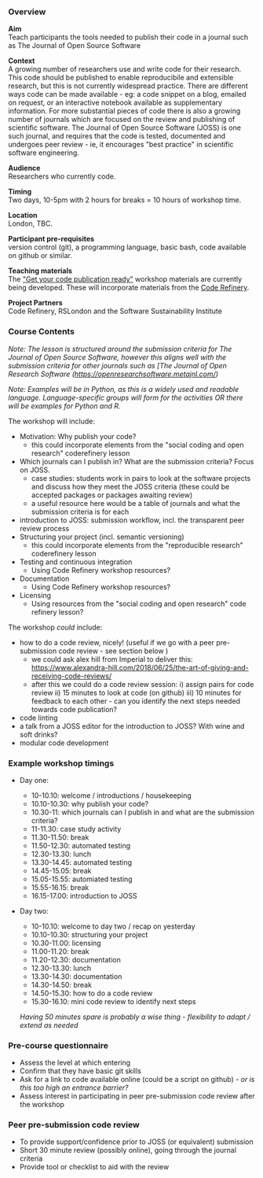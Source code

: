 ### Overview

**Aim**  
Teach participants the tools needed to publish their code in a journal such as The Journal of Open Source Software

**Context**  
A growing number of researchers use and write code for their research. This code should be published to enable reproducibile and extensible research, but this is not currently widespread practice. There are different ways code can be made available - eg: a code snippet on a blog, emailed on request, or an interactive notebook available as supplementary information. For more substantial pieces of code there is also a growing number of journals which are focused on the review and publishing of scientific software. The Journal of Open Source Software (JOSS) is one such journal, and requires that the code is tested, documented and undergoes peer review - ie, it encourages "best practice" in scientific software engineering.

**Audience**  
Researchers who currently code.

**Timing**  
Two days, 10-5pm with 2 hours for breaks = 10 hours of workshop time.

**Location**  
London, TBC.

**Participant pre-requisites**  
version control (git), a programming language, basic bash, code available on github or similar.

**Teaching materials**  
The ["Get your code publication ready"](https://lucydot.github.io/publication-ready) workshop materials are currently being developed. These will incorporate materials from the [Code Refinery](https://coderefinery.org).

**Project Partners**  
Code Refinery, RSLondon and the Software Sustainability Institute

### Course Contents

*Note: The lesson is structured around the submission criteria for The Journal of Open Source Software, however this aligns well with the submission criteria for other journals such as [The Journal of Open Research Software (https://openresearchsoftware.metajnl.com/)*

*Note: Examples will be in Python, as this is a widely used and readable language. Language-specific groups will form for the activities OR there will be examples for Python and R.*

The workshop will include:

- Motivation: Why publish your code?
  - this could incorporate elements from the "social coding and open research" coderefinery lesson
- Which journals can I publish in? What are the submission criteria? Focus on JOSS.
  - case studies: students work in pairs to look at the software projects and discuss how they meet the JOSS criteria (these could be accepted packages or packages awaiting review)
  - a useful resource here would be a table of journals and what the submission criteria is for each
- introduction to JOSS: submission workflow, incl. the transparent peer review process
- Structuring your project (incl. semantic versioning)
  - this could incorporate elements from the "reproducible research" coderefinery lesson
- Testing and continuous integration 
  - Using Code Refinery workshop resources?
- Documentation
  - Using Code Refinery workshop resources?
- Licensing
  - Using resources from the "social coding and open research" code refinery lesson?

The workshop *could* include:

- how to do a code review, nicely! (useful if we go with a peer pre-submission code review - see section below )
  - we could ask alex hill from Imperial to deliver this: https://www.alexandra-hill.com/2018/06/25/the-art-of-giving-and-receiving-code-reviews/
  - after this we could do a code review session: i) assign pairs for code review ii) 15 minutes to look at code (on github) iii) 10 minutes for feedback to each other - can you identify the next steps needed towards code publication?
- code linting
- a talk from a JOSS editor for the introduction to JOSS? With wine and soft drinks?
- modular code development

### Example workshop timings

- Day one: 
  - 10-10.10: welcome / introductions / housekeeping 
  - 10.10-10.30: why publish your code?
  - 10.30-11: which journals can I publish in and what are the submission criteria?
  - 11-11.30: case study activity
  - 11.30-11.50: break
  - 11.50-12.30: automated testing
  - 12.30-13.30: lunch
  - 13.30-14.45: automated testing 
  - 14.45-15.05: break
  - 15.05-15.55: automiated testing 
  - 15.55-16.15: break
  - 16.15-17.00: introduction to JOSS
 
- Day two:
  - 10-10.10: welcome to day two / recap on yesterday
  - 10.10-10.30: structuring your project 
  - 10.30-11.00: licensing
  - 11.00-11.20: break
  - 11.20-12.30: documentation
  - 12.30-13.30: lunch
  - 13.30-14.30: documentation
  - 14.30-14.50: break
  - 14.50-15.30: how to do a code review
  - 15.30-16.10: mini code review to identify next steps
  
  *Having 50 minutes spare is probably a wise thing - flexibility to adapt / extend as needed*

### Pre-course questionnaire

- Assess the level at which entering 
- Confirm that they have basic git skills
- Ask for a link to code available online (could be a script on github) - *or is this too high an entrance barrier?*
- Assess interest in participating in peer pre-submission code review after the workshop

### Peer pre-submission code review

- To provide support/confidence prior to JOSS (or equivalent) submission
- Short 30 minute review (possibly online), going through the journal criteria
- Provide tool or checklist to aid with the review

